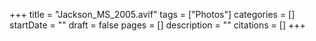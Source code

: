 +++
title = "Jackson_MS_2005.avif"
tags = ["Photos"]
categories = []
startDate = ""
draft = false
pages = []
description = ""
citations = []
+++
